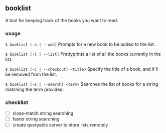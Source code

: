 ## booklist

A tool for keeping track of the books you want to read.

### usage

`$ booklist [-a | --add]` Prompts for a new book to be added to the list.

`$ booklist [-l | --list]` Prettyprints a list of all the books currently in the list.

`$ booklist [-c | --checkout] <title>` Specify the title of a book, and it'll be removed from the list.

`$ booklist [-s | --search] <term>` Searches the list of books for a string matching the term provided.


### checklist

- [ ] close-match string searching
- [ ] faster string searching
- [ ] create queryable server to store lists remotely
